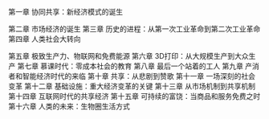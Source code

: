 第一章 协同共享：新经济模式的诞生

第二章 市场经济的诞生
第三章 历史的进程：从第一次工业革命到第二次工业革命
第四章 人类社会大转向

第五章 极致生产力、物联网和免费能源
第六章 3D打印：从大规模生产到大众生产
第七章 慕课时代：零成本社会的教育
第八章 最后一个站着的工人
第九章 产消者和智能经济时代的来临
第十章 共享：从悲剧到赞歌
第十一章 一场深刻的社会变革
第十二章 基础设施：重大经济变革的关键
第十三章 从市场机制到共享机制
第十四章 互联网时代的共享经济
第十五章 可持续的富饶：当商品和服务免费之时
第十六章 人类的未来：生物圈生活方式